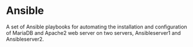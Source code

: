 # Ansible
A set of Ansible playbooks for automating the installation and configuration of MariaDB and Apache2 web server on two servers, Ansibleserver1 and Ansibleserver2.
